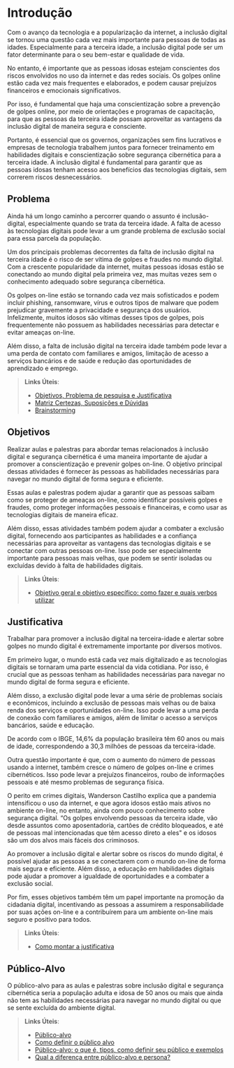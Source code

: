 # Introdução

Com o avanço da tecnologia e a popularização da internet, a inclusão digital se tornou uma questão cada vez mais importante para pessoas de todas as idades. Especialmente para a terceira idade, a inclusão digital pode ser um fator determinante para o seu bem-estar e qualidade de vida.

No entanto, é importante que as pessoas idosas estejam conscientes dos riscos envolvidos no uso da internet e das redes sociais. Os golpes online estão cada vez mais frequentes e elaborados, e podem causar prejuízos financeiros e emocionais significativos.

Por isso, é fundamental que haja uma conscientização sobre a prevenção de golpes online, por meio de orientações e programas de capacitação, para que as pessoas da terceira idade possam aproveitar as vantagens da inclusão digital de maneira segura e consciente.

Portanto, é essencial que os governos, organizações sem fins lucrativos e empresas de tecnologia trabalhem juntos para fornecer treinamento em habilidades digitais e conscientização sobre segurança cibernética para a terceira idade. A inclusão digital é fundamental para garantir que as pessoas idosas tenham acesso aos benefícios das tecnologias digitais, sem correrem riscos desnecessários.



## Problema

 Ainda há um longo caminho a percorrer quando o assunto é inclusão-digital, especialmente quando se trata da terceira idade. A falta de acesso às tecnologias digitais pode levar a um grande problema de exclusão social para essa parcela da população.

Um dos principais problemas decorrentes da falta de inclusão digital na terceira idade é o risco de ser vítima de golpes e fraudes no mundo digital. Com a crescente popularidade da internet, muitas pessoas idosas estão se conectando ao mundo digital pela primeira vez, mas muitas vezes sem o conhecimento adequado sobre segurança cibernética.

Os golpes on-line estão se tornando cada vez mais sofisticados e podem incluir phishing, ransomware, vírus e outros tipos de malware que podem prejudicar gravemente a privacidade e segurança dos usuários. Infelizmente, muitos idosos são vítimas desses tipos de golpes, pois frequentemente não possuem as habilidades necessárias para detectar e evitar ameaças on-line.

Além disso, a falta de inclusão digital na terceira idade também pode levar a uma perda de contato com familiares e amigos, limitação de acesso a serviços bancários e de saúde e redução das oportunidades de aprendizado e emprego.




> **Links Úteis**:
> - [Objetivos, Problema de pesquisa e Justificativa](https://medium.com/@versioparole/objetivos-problema-de-pesquisa-e-justificativa-c98c8233b9c3)
> - [Matriz Certezas, Suposições e Dúvidas](https://medium.com/educa%C3%A7%C3%A3o-fora-da-caixa/matriz-certezas-suposi%C3%A7%C3%B5es-e-d%C3%BAvidas-fa2263633655)
> - [Brainstorming](https://www.euax.com.br/2018/09/brainstorming/)

## Objetivos

Realizar aulas e palestras para abordar temas relacionados à inclusão digital e segurança cibernética é uma maneira importante de ajudar a promover a conscientização e prevenir golpes on-line. O objetivo principal dessas atividades é fornecer às pessoas as habilidades necessárias para navegar no mundo digital de forma segura e eficiente.

Essas aulas e palestras podem ajudar a garantir que as pessoas saibam como se proteger de ameaças on-line, como identificar possíveis golpes e fraudes, como proteger informações pessoais e financeiras, e como usar as tecnologias digitais de maneira eficaz.

Além disso, essas atividades também podem ajudar a combater a exclusão digital, fornecendo aos participantes as habilidades e a confiança necessárias para aproveitar as vantagens das tecnologias digitais e se conectar com outras pessoas on-line. Isso pode ser especialmente importante para pessoas mais velhas, que podem se sentir isoladas ou excluídas devido à falta de habilidades digitais.
 
> **Links Úteis**:
> - [Objetivo geral e objetivo específico: como fazer e quais verbos utilizar](https://blog.mettzer.com/diferenca-entre-objetivo-geral-e-objetivo-especifico/)

## Justificativa

Trabalhar para promover a inclusão digital na terceira-idade e alertar sobre golpes no mundo digital é extremamente importante por diversos motivos.

Em primeiro lugar, o mundo está cada vez mais digitalizado e as tecnologias digitais se tornaram uma parte essencial da vida cotidiana. Por isso, é crucial que as pessoas tenham as habilidades necessárias para navegar no mundo digital de forma segura e eficiente.

Além disso, a exclusão digital pode levar a uma série de problemas sociais e econômicos, incluindo a exclusão de pessoas mais velhas ou de baixa renda dos serviços e oportunidades on-line. Isso pode levar a uma perda de conexão com familiares e amigos, além de limitar o acesso a serviços bancários, saúde e educação.

De acordo com o IBGE, 14,6% da população brasileira têm 60 anos ou mais de idade, correspondendo a 30,3 milhões de pessoas da terceira-idade.

Outra questão importante é que, com o aumento do número de pessoas usando a internet, também cresce o número de golpes on-line e crimes cibernéticos. Isso pode levar a prejuízos financeiros, roubo de informações pessoais e até mesmo problemas de segurança física.

O perito em crimes digitais, Wanderson Castilho explica que a pandemia intensificou o uso da internet, e que agora idosos estão mais ativos no ambiente on-line, no entanto, ainda com pouco conhecimento sobre segurança digital. “Os golpes envolvendo pessoas da terceira idade, vão desde assuntos como aposentadoria, cartões de crédito bloqueados, e até de pessoas mal intencionadas que têm acesso direto a eles" e os idosos são um dos alvos mais fáceis dos criminosos.

Ao promover a inclusão digital e alertar sobre os riscos do mundo digital, é possível ajudar as pessoas a se conectarem com o mundo on-line de forma mais segura e eficiente. Além disso, a educação em habilidades digitais pode ajudar a promover a igualdade de oportunidades e a combater a exclusão social.

Por fim, esses objetivos também têm um papel importante na promoção da cidadania digital, incentivando as pessoas a assumirem a responsabilidade por suas ações on-line e a contribuírem para um ambiente on-line mais seguro e positivo para todos.

> **Links Úteis**:
> - [Como montar a justificativa](https://guiadamonografia.com.br/como-montar-justificativa-do-tcc/)

## Público-Alvo

O público-alvo para as aulas e palestras sobre inclusão digital e segurança cibernética seria a população adulta e idosa de 50 anos ou mais que ainda não tem as habilidades necessárias para navegar no mundo digital ou que se sente excluída do ambiente digital.

> **Links Úteis**:
> - [Público-alvo](https://blog.hotmart.com/pt-br/publico-alvo/)
> - [Como definir o público alvo](https://exame.com/pme/5-dicas-essenciais-para-definir-o-publico-alvo-do-seu-negocio/)
> - [Público-alvo: o que é, tipos, como definir seu público e exemplos](https://klickpages.com.br/blog/publico-alvo-o-que-e/)
> - [Qual a diferença entre público-alvo e persona?](https://rockcontent.com/blog/diferenca-publico-alvo-e-persona/)
